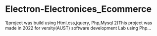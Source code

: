 # Electron-Electronices_Ecommerce
1)project was build using Html,css,jquery, Php,Mysql
2)This project was made in 2022 for versity(AUST) software development Lab using Php...

